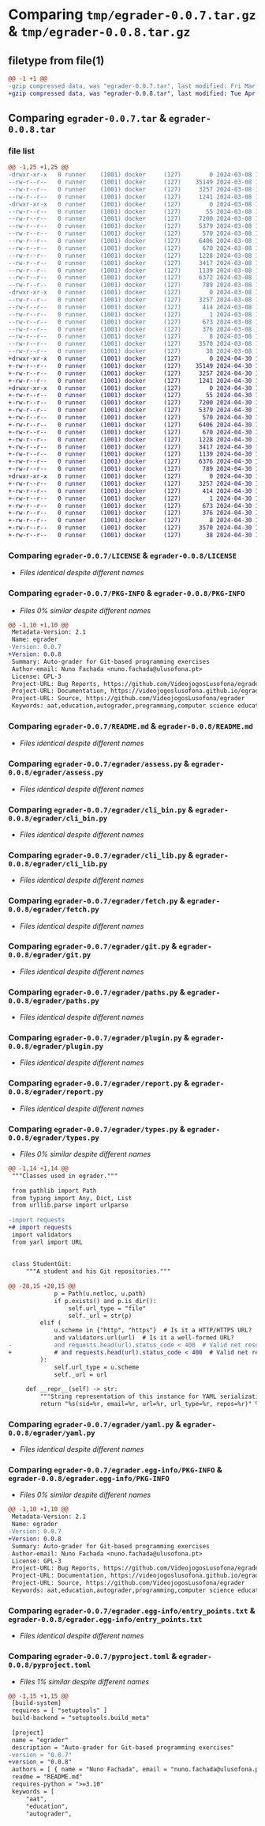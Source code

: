 # Comparing `tmp/egrader-0.0.7.tar.gz` & `tmp/egrader-0.0.8.tar.gz`

## filetype from file(1)

```diff
@@ -1 +1 @@
-gzip compressed data, was "egrader-0.0.7.tar", last modified: Fri Mar  8 18:14:04 2024, max compression
+gzip compressed data, was "egrader-0.0.8.tar", last modified: Tue Apr 30 12:14:18 2024, max compression
```

## Comparing `egrader-0.0.7.tar` & `egrader-0.0.8.tar`

### file list

```diff
@@ -1,25 +1,25 @@
-drwxr-xr-x   0 runner    (1001) docker     (127)        0 2024-03-08 18:14:04.051741 egrader-0.0.7/
--rw-r--r--   0 runner    (1001) docker     (127)    35149 2024-03-08 18:13:55.000000 egrader-0.0.7/LICENSE
--rw-r--r--   0 runner    (1001) docker     (127)     3257 2024-03-08 18:14:04.051741 egrader-0.0.7/PKG-INFO
--rw-r--r--   0 runner    (1001) docker     (127)     1241 2024-03-08 18:13:55.000000 egrader-0.0.7/README.md
-drwxr-xr-x   0 runner    (1001) docker     (127)        0 2024-03-08 18:14:04.051741 egrader-0.0.7/egrader/
--rw-r--r--   0 runner    (1001) docker     (127)       55 2024-03-08 18:13:55.000000 egrader-0.0.7/egrader/__init__.py
--rw-r--r--   0 runner    (1001) docker     (127)     7200 2024-03-08 18:13:55.000000 egrader-0.0.7/egrader/assess.py
--rw-r--r--   0 runner    (1001) docker     (127)     5379 2024-03-08 18:13:55.000000 egrader-0.0.7/egrader/cli_bin.py
--rw-r--r--   0 runner    (1001) docker     (127)      570 2024-03-08 18:13:55.000000 egrader-0.0.7/egrader/cli_lib.py
--rw-r--r--   0 runner    (1001) docker     (127)     6406 2024-03-08 18:13:55.000000 egrader-0.0.7/egrader/fetch.py
--rw-r--r--   0 runner    (1001) docker     (127)      670 2024-03-08 18:13:55.000000 egrader-0.0.7/egrader/git.py
--rw-r--r--   0 runner    (1001) docker     (127)     1228 2024-03-08 18:13:55.000000 egrader-0.0.7/egrader/paths.py
--rw-r--r--   0 runner    (1001) docker     (127)     3417 2024-03-08 18:13:55.000000 egrader-0.0.7/egrader/plugin.py
--rw-r--r--   0 runner    (1001) docker     (127)     1139 2024-03-08 18:13:55.000000 egrader-0.0.7/egrader/report.py
--rw-r--r--   0 runner    (1001) docker     (127)     6372 2024-03-08 18:13:55.000000 egrader-0.0.7/egrader/types.py
--rw-r--r--   0 runner    (1001) docker     (127)      789 2024-03-08 18:13:55.000000 egrader-0.0.7/egrader/yaml.py
-drwxr-xr-x   0 runner    (1001) docker     (127)        0 2024-03-08 18:14:04.051741 egrader-0.0.7/egrader.egg-info/
--rw-r--r--   0 runner    (1001) docker     (127)     3257 2024-03-08 18:14:04.000000 egrader-0.0.7/egrader.egg-info/PKG-INFO
--rw-r--r--   0 runner    (1001) docker     (127)      414 2024-03-08 18:14:04.000000 egrader-0.0.7/egrader.egg-info/SOURCES.txt
--rw-r--r--   0 runner    (1001) docker     (127)        1 2024-03-08 18:14:04.000000 egrader-0.0.7/egrader.egg-info/dependency_links.txt
--rw-r--r--   0 runner    (1001) docker     (127)      673 2024-03-08 18:14:04.000000 egrader-0.0.7/egrader.egg-info/entry_points.txt
--rw-r--r--   0 runner    (1001) docker     (127)      376 2024-03-08 18:14:04.000000 egrader-0.0.7/egrader.egg-info/requires.txt
--rw-r--r--   0 runner    (1001) docker     (127)        8 2024-03-08 18:14:04.000000 egrader-0.0.7/egrader.egg-info/top_level.txt
--rw-r--r--   0 runner    (1001) docker     (127)     3570 2024-03-08 18:13:55.000000 egrader-0.0.7/pyproject.toml
--rw-r--r--   0 runner    (1001) docker     (127)       38 2024-03-08 18:14:04.051741 egrader-0.0.7/setup.cfg
+drwxr-xr-x   0 runner    (1001) docker     (127)        0 2024-04-30 12:14:18.107191 egrader-0.0.8/
+-rw-r--r--   0 runner    (1001) docker     (127)    35149 2024-04-30 12:14:08.000000 egrader-0.0.8/LICENSE
+-rw-r--r--   0 runner    (1001) docker     (127)     3257 2024-04-30 12:14:18.107191 egrader-0.0.8/PKG-INFO
+-rw-r--r--   0 runner    (1001) docker     (127)     1241 2024-04-30 12:14:08.000000 egrader-0.0.8/README.md
+drwxr-xr-x   0 runner    (1001) docker     (127)        0 2024-04-30 12:14:18.103191 egrader-0.0.8/egrader/
+-rw-r--r--   0 runner    (1001) docker     (127)       55 2024-04-30 12:14:08.000000 egrader-0.0.8/egrader/__init__.py
+-rw-r--r--   0 runner    (1001) docker     (127)     7200 2024-04-30 12:14:08.000000 egrader-0.0.8/egrader/assess.py
+-rw-r--r--   0 runner    (1001) docker     (127)     5379 2024-04-30 12:14:08.000000 egrader-0.0.8/egrader/cli_bin.py
+-rw-r--r--   0 runner    (1001) docker     (127)      570 2024-04-30 12:14:08.000000 egrader-0.0.8/egrader/cli_lib.py
+-rw-r--r--   0 runner    (1001) docker     (127)     6406 2024-04-30 12:14:08.000000 egrader-0.0.8/egrader/fetch.py
+-rw-r--r--   0 runner    (1001) docker     (127)      670 2024-04-30 12:14:08.000000 egrader-0.0.8/egrader/git.py
+-rw-r--r--   0 runner    (1001) docker     (127)     1228 2024-04-30 12:14:08.000000 egrader-0.0.8/egrader/paths.py
+-rw-r--r--   0 runner    (1001) docker     (127)     3417 2024-04-30 12:14:08.000000 egrader-0.0.8/egrader/plugin.py
+-rw-r--r--   0 runner    (1001) docker     (127)     1139 2024-04-30 12:14:08.000000 egrader-0.0.8/egrader/report.py
+-rw-r--r--   0 runner    (1001) docker     (127)     6376 2024-04-30 12:14:08.000000 egrader-0.0.8/egrader/types.py
+-rw-r--r--   0 runner    (1001) docker     (127)      789 2024-04-30 12:14:08.000000 egrader-0.0.8/egrader/yaml.py
+drwxr-xr-x   0 runner    (1001) docker     (127)        0 2024-04-30 12:14:18.107191 egrader-0.0.8/egrader.egg-info/
+-rw-r--r--   0 runner    (1001) docker     (127)     3257 2024-04-30 12:14:18.000000 egrader-0.0.8/egrader.egg-info/PKG-INFO
+-rw-r--r--   0 runner    (1001) docker     (127)      414 2024-04-30 12:14:18.000000 egrader-0.0.8/egrader.egg-info/SOURCES.txt
+-rw-r--r--   0 runner    (1001) docker     (127)        1 2024-04-30 12:14:18.000000 egrader-0.0.8/egrader.egg-info/dependency_links.txt
+-rw-r--r--   0 runner    (1001) docker     (127)      673 2024-04-30 12:14:18.000000 egrader-0.0.8/egrader.egg-info/entry_points.txt
+-rw-r--r--   0 runner    (1001) docker     (127)      376 2024-04-30 12:14:18.000000 egrader-0.0.8/egrader.egg-info/requires.txt
+-rw-r--r--   0 runner    (1001) docker     (127)        8 2024-04-30 12:14:18.000000 egrader-0.0.8/egrader.egg-info/top_level.txt
+-rw-r--r--   0 runner    (1001) docker     (127)     3570 2024-04-30 12:14:08.000000 egrader-0.0.8/pyproject.toml
+-rw-r--r--   0 runner    (1001) docker     (127)       38 2024-04-30 12:14:18.107191 egrader-0.0.8/setup.cfg
```

### Comparing `egrader-0.0.7/LICENSE` & `egrader-0.0.8/LICENSE`

 * *Files identical despite different names*

### Comparing `egrader-0.0.7/PKG-INFO` & `egrader-0.0.8/PKG-INFO`

 * *Files 0% similar despite different names*

```diff
@@ -1,10 +1,10 @@
 Metadata-Version: 2.1
 Name: egrader
-Version: 0.0.7
+Version: 0.0.8
 Summary: Auto-grader for Git-based programming exercises
 Author-email: Nuno Fachada <nuno.fachada@ulusofona.pt>
 License: GPL-3
 Project-URL: Bug Reports, https://github.com/VideojogosLusofona/egrader/issues
 Project-URL: Documentation, https://videojogoslusofona.github.io/egrader/
 Project-URL: Source, https://github.com/VideojogosLusofona/egrader
 Keywords: aat,education,autograder,programming,computer science education
```

### Comparing `egrader-0.0.7/README.md` & `egrader-0.0.8/README.md`

 * *Files identical despite different names*

### Comparing `egrader-0.0.7/egrader/assess.py` & `egrader-0.0.8/egrader/assess.py`

 * *Files identical despite different names*

### Comparing `egrader-0.0.7/egrader/cli_bin.py` & `egrader-0.0.8/egrader/cli_bin.py`

 * *Files identical despite different names*

### Comparing `egrader-0.0.7/egrader/cli_lib.py` & `egrader-0.0.8/egrader/cli_lib.py`

 * *Files identical despite different names*

### Comparing `egrader-0.0.7/egrader/fetch.py` & `egrader-0.0.8/egrader/fetch.py`

 * *Files identical despite different names*

### Comparing `egrader-0.0.7/egrader/git.py` & `egrader-0.0.8/egrader/git.py`

 * *Files identical despite different names*

### Comparing `egrader-0.0.7/egrader/paths.py` & `egrader-0.0.8/egrader/paths.py`

 * *Files identical despite different names*

### Comparing `egrader-0.0.7/egrader/plugin.py` & `egrader-0.0.8/egrader/plugin.py`

 * *Files identical despite different names*

### Comparing `egrader-0.0.7/egrader/report.py` & `egrader-0.0.8/egrader/report.py`

 * *Files identical despite different names*

### Comparing `egrader-0.0.7/egrader/types.py` & `egrader-0.0.8/egrader/types.py`

 * *Files 0% similar despite different names*

```diff
@@ -1,14 +1,14 @@
 """Classes used in egrader."""
 
 from pathlib import Path
 from typing import Any, Dict, List
 from urllib.parse import urlparse
 
-import requests
+# import requests
 import validators
 from yarl import URL
 
 
 class StudentGit:
     """A student and his Git repositories."""
 
@@ -28,15 +28,15 @@
             p = Path(u.netloc, u.path)
             if p.exists() and p.is_dir():
                 self.url_type = "file"
                 self._url = str(p)
         elif (
             u.scheme in {"http", "https"}  # Is it a HTTP/HTTPS URL?
             and validators.url(url)  # Is it a well-formed URL?
-            and requests.head(url).status_code < 400  # Valid net resource (200)?
+            # and requests.head(url).status_code < 400  # Valid net resource (200)?
         ):
             self.url_type = u.scheme
             self._url = url
 
     def __repr__(self) -> str:
         """String representation of this instance for YAML serialization."""
         return "%s(sid=%r, email=%r, url=%r, url_type=%r, repos=%r)" % (
```

### Comparing `egrader-0.0.7/egrader/yaml.py` & `egrader-0.0.8/egrader/yaml.py`

 * *Files identical despite different names*

### Comparing `egrader-0.0.7/egrader.egg-info/PKG-INFO` & `egrader-0.0.8/egrader.egg-info/PKG-INFO`

 * *Files 0% similar despite different names*

```diff
@@ -1,10 +1,10 @@
 Metadata-Version: 2.1
 Name: egrader
-Version: 0.0.7
+Version: 0.0.8
 Summary: Auto-grader for Git-based programming exercises
 Author-email: Nuno Fachada <nuno.fachada@ulusofona.pt>
 License: GPL-3
 Project-URL: Bug Reports, https://github.com/VideojogosLusofona/egrader/issues
 Project-URL: Documentation, https://videojogoslusofona.github.io/egrader/
 Project-URL: Source, https://github.com/VideojogosLusofona/egrader
 Keywords: aat,education,autograder,programming,computer science education
```

### Comparing `egrader-0.0.7/egrader.egg-info/entry_points.txt` & `egrader-0.0.8/egrader.egg-info/entry_points.txt`

 * *Files identical despite different names*

### Comparing `egrader-0.0.7/pyproject.toml` & `egrader-0.0.8/pyproject.toml`

 * *Files 1% similar despite different names*

```diff
@@ -1,15 +1,15 @@
 [build-system]
 requires = [ "setuptools" ]
 build-backend = "setuptools.build_meta"
 
 [project]
 name = "egrader"
 description = "Auto-grader for Git-based programming exercises"
-version = "0.0.7"
+version = "0.0.8"
 authors = [ { name = "Nuno Fachada", email = "nuno.fachada@ulusofona.pt" } ]
 readme = "README.md"
 requires-python = ">=3.10"
 keywords = [
     "aat",
     "education",
     "autograder",
```

